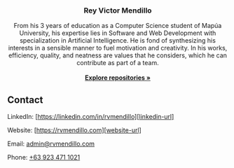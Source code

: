 <div align="center">
  <h3>Rey Victor Mendillo</h3>
  <p>
    From his 3 years of education as a Computer Science student of Mapúa University, his expertise lies in Software and Web Development with specialization in Artificial Intelligence. He is fond of synthesizing his interests in a sensible manner to fuel motivation and creativity. In his works, efficiency, quality, and neatness are values that he considers, which he can contribute as part of a team.
    <br />
    <br />
    <a href="https://github.com/rvmendillo?tab=repositories"><strong>Explore repositories »</strong></a>
  </p>
</div>

## Contact

LinkedIn: [https://linkedin.com/in/rvmendillo][linkedin-url]

Website: [https://rvmendillo.com][website-url]

Email: [admin@rvmendillo.com][email-url]

Phone: [+63 923 471 1021][phone-url]

[linkedin-url]: https://linkedin.com/in/rvmendillo
[website-url]: http://rvmendillo.com
[email-url]: http://rvmendillo.com/email
[phone-url]: http://rvmendillo.com/call
